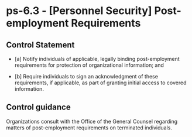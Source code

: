 # ps-6.3 - \[Personnel Security\] Post-employment Requirements

## Control Statement

- \[a\] Notify individuals of applicable, legally binding post-employment requirements for protection of organizational information; and

- \[b\] Require individuals to sign an acknowledgment of these requirements, if applicable, as part of granting initial access to covered information.

## Control guidance

Organizations consult with the Office of the General Counsel regarding matters of post-employment requirements on terminated individuals.
